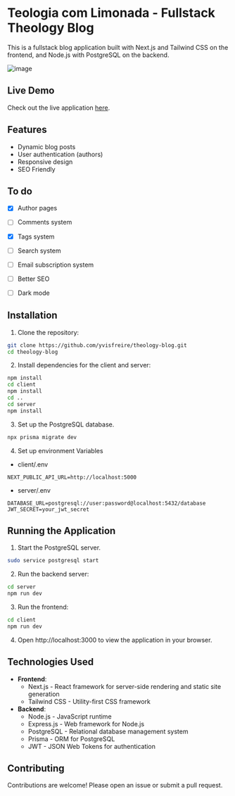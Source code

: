 # Teologia com Limonada - Fullstack Theology Blog
This is a fullstack blog application built with Next.js and Tailwind CSS on the frontend, and Node.js with PostgreSQL on the backend.

![image](https://github.com/user-attachments/assets/d1d87693-658b-4669-b3ff-defcfef04d5a)

## Live Demo
Check out the live application [here](https://teolima.vercel.app/).

## Features
- Dynamic blog posts
- User authentication (authors)
- Responsive design
- SEO Friendly

## To do
- [x] Author pages
- [ ] Comments system
- [x] Tags system
- [ ] Search system
- [ ] Email subscription system
- [ ] Better SEO
- [ ] Dark mode


## Installation
1. Clone the repository:
```bash
git clone https://github.com/yvisfreire/theology-blog.git
cd theology-blog
```

2. Install dependencies for the client and server:
```bash
npm install
cd client
npm install
cd ..
cd server
npm install
```

3. Set up the PostgreSQL database.
```bash
npx prisma migrate dev
```

4. Set up environment Variables
- client/.env
```env
NEXT_PUBLIC_API_URL=http://localhost:5000
```
- server/.env
```env
DATABASE_URL=postgresql://user:password@localhost:5432/database
JWT_SECRET=your_jwt_secret
```

## Running the Application
1. Start the PostgreSQL server.
```bash
sudo service postgresql start
```
2. Run the backend server:
```bash
cd server
npm run dev
```
3. Run the frontend:
```bash
cd client
npm run dev
```
4. Open http://localhost:3000 to view the application in your browser.

## Technologies Used
- **Frontend**:
  - Next.js - React framework for server-side rendering and static site generation
  - Tailwind CSS - Utility-first CSS framework
- **Backend**:
  - Node.js - JavaScript runtime
  - Express.js - Web framework for Node.js
  - PostgreSQL - Relational database management system
  - Prisma - ORM for PostgreSQL
  - JWT - JSON Web Tokens for authentication

## Contributing
Contributions are welcome! Please open an issue or submit a pull request.
